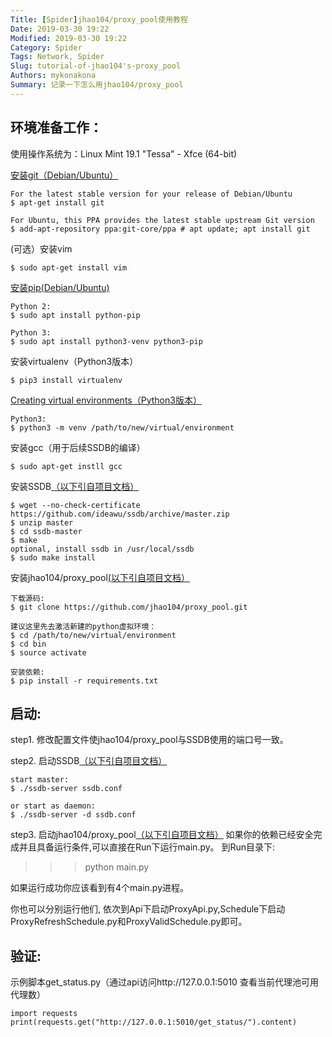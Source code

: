 ```yaml
---
Title: [Spider]jhao104/proxy_pool使用教程
Date: 2019-03-30 19:22
Modified: 2019-03-30 19:22
Category: Spider
Tags: Network, Spider
Slug: tutorial-of-jhao104's-proxy_pool
Authors: mykonakona
Summary: 记录一下怎么用jhao104/proxy_pool
---
```


## 环境准备工作：

使用操作系统为：Linux Mint 19.1 "Tessa" - Xfce (64-bit)

[安装git（Debian/Ubuntu）][1]
```
For the latest stable version for your release of Debian/Ubuntu
$ apt-get install git

For Ubuntu, this PPA provides the latest stable upstream Git version
$ add-apt-repository ppa:git-core/ppa # apt update; apt install git
```

(可选）安装vim
```
$ sudo apt-get install vim
```

[安装pip(Debian/Ubuntu)][2]
```
Python 2:
$ sudo apt install python-pip

Python 3:
$ sudo apt install python3-venv python3-pip
```

安装virtualenv（Python3版本）
```
$ pip3 install virtualenv
```

[Creating virtual environments（Python3版本）][3]
```
Python3:
$ python3 -m venv /path/to/new/virtual/environment
```

安装gcc（用于后续SSDB的编译）
```
$ sudo apt-get instll gcc
```

安装SSDB[（以下引自项目文档）][4]
```
$ wget --no-check-certificate https://github.com/ideawu/ssdb/archive/master.zip
$ unzip master
$ cd ssdb-master
$ make
optional, install ssdb in /usr/local/ssdb
$ sudo make install
```

安装jhao104/proxy_pool[(以下引自项目文档）][5]
```
下载源码:
$ git clone https://github.com/jhao104/proxy_pool.git

建议这里先去激活新建的python虚拟环境：
$ cd /path/to/new/virtual/environment
$ cd bin
$ source activate

安装依赖:
$ pip install -r requirements.txt
```

## 启动:
step1. 修改配置文件使jhao104/proxy_pool与SSDB使用的端口号一致。

step2. 启动SSDB[（以下引自项目文档）][4]
```
start master:
$ ./ssdb-server ssdb.conf

or start as daemon:
$ ./ssdb-server -d ssdb.conf
```

step3. 启动jhao104/proxy_pool[（以下引自项目文档）][5]
如果你的依赖已经安全完成并且具备运行条件,可以直接在Run下运行main.py。
到Run目录下:
>>>python main.py

如果运行成功你应该看到有4个main.py进程。

你也可以分别运行他们,
依次到Api下启动ProxyApi.py,Schedule下启动ProxyRefreshSchedule.py和ProxyValidSchedule.py即可。

## 验证:
示例脚本get_status.py（通过api访问http://127.0.0.1:5010 查看当前代理池可用代理数）
```
import requests
print(requests.get("http://127.0.0.1:5010/get_status/").content)
```

[1]: https://git-scm.com/download/linux "安装git（Debian/Ubuntu）"
[2]: https://packaging.python.org/guides/installing-using-linux-tools/#installing-pip-setuptools-wheel-with-linux-package-managers "安装pip(Debian/Ubuntu)"
[3]: https://docs.python.org/3/library/venv.html "Creating virtual environments（Python3版本）"
[4]: http://ssdb.io/zh_cn/ "（以下引自项目文档）"
[5]: https://github.com/jhao104/proxy_pool  "（以下引自项目文档）"
